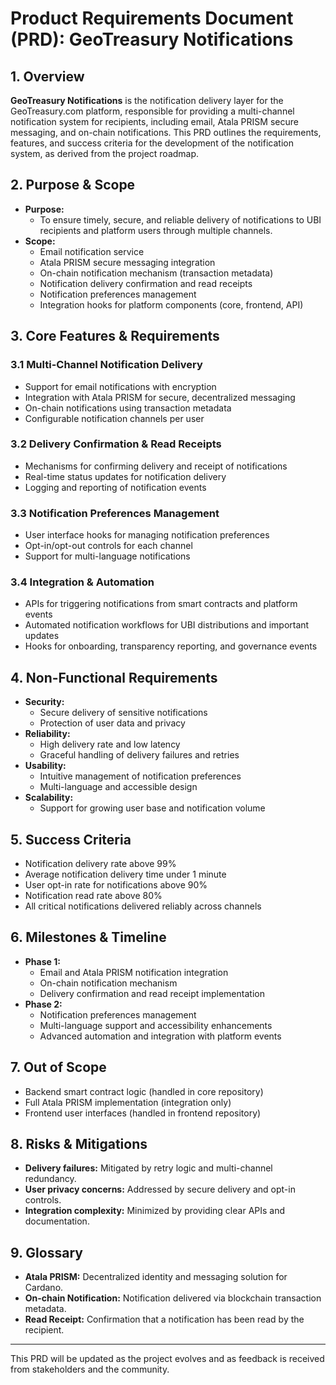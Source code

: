 # Product Requirements Document (PRD): GeoTreasury Notifications

## 1. Overview

**GeoTreasury Notifications** is the notification delivery layer for the GeoTreasury.com platform, responsible for providing a multi-channel notification system for recipients, including email, Atala PRISM secure messaging, and on-chain notifications. This PRD outlines the requirements, features, and success criteria for the development of the notification system, as derived from the project roadmap.

## 2. Purpose & Scope

- **Purpose:**
  - To ensure timely, secure, and reliable delivery of notifications to UBI recipients and platform users through multiple channels.
- **Scope:**
  - Email notification service
  - Atala PRISM secure messaging integration
  - On-chain notification mechanism (transaction metadata)
  - Notification delivery confirmation and read receipts
  - Notification preferences management
  - Integration hooks for platform components (core, frontend, API)

## 3. Core Features & Requirements

### 3.1 Multi-Channel Notification Delivery
- Support for email notifications with encryption
- Integration with Atala PRISM for secure, decentralized messaging
- On-chain notifications using transaction metadata
- Configurable notification channels per user

### 3.2 Delivery Confirmation & Read Receipts
- Mechanisms for confirming delivery and receipt of notifications
- Real-time status updates for notification delivery
- Logging and reporting of notification events

### 3.3 Notification Preferences Management
- User interface hooks for managing notification preferences
- Opt-in/opt-out controls for each channel
- Support for multi-language notifications

### 3.4 Integration & Automation
- APIs for triggering notifications from smart contracts and platform events
- Automated notification workflows for UBI distributions and important updates
- Hooks for onboarding, transparency reporting, and governance events

## 4. Non-Functional Requirements

- **Security:**
  - Secure delivery of sensitive notifications
  - Protection of user data and privacy
- **Reliability:**
  - High delivery rate and low latency
  - Graceful handling of delivery failures and retries
- **Usability:**
  - Intuitive management of notification preferences
  - Multi-language and accessible design
- **Scalability:**
  - Support for growing user base and notification volume

## 5. Success Criteria

- Notification delivery rate above 99%
- Average notification delivery time under 1 minute
- User opt-in rate for notifications above 90%
- Notification read rate above 80%
- All critical notifications delivered reliably across channels

## 6. Milestones & Timeline

- **Phase 1:**
  - Email and Atala PRISM notification integration
  - On-chain notification mechanism
  - Delivery confirmation and read receipt implementation
- **Phase 2:**
  - Notification preferences management
  - Multi-language support and accessibility enhancements
  - Advanced automation and integration with platform events

## 7. Out of Scope

- Backend smart contract logic (handled in core repository)
- Full Atala PRISM implementation (integration only)
- Frontend user interfaces (handled in frontend repository)

## 8. Risks & Mitigations

- **Delivery failures:** Mitigated by retry logic and multi-channel redundancy.
- **User privacy concerns:** Addressed by secure delivery and opt-in controls.
- **Integration complexity:** Minimized by providing clear APIs and documentation.

## 9. Glossary
- **Atala PRISM:** Decentralized identity and messaging solution for Cardano.
- **On-chain Notification:** Notification delivered via blockchain transaction metadata.
- **Read Receipt:** Confirmation that a notification has been read by the recipient.

---

This PRD will be updated as the project evolves and as feedback is received from stakeholders and the community. 